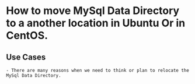 # How to move MySql Data Directory to a another location in Ubuntu Or in CentOS.

## Use Cases 

```
- There are many reasons when we need to think or plan to relocate the MySql Data Directory. 
```
